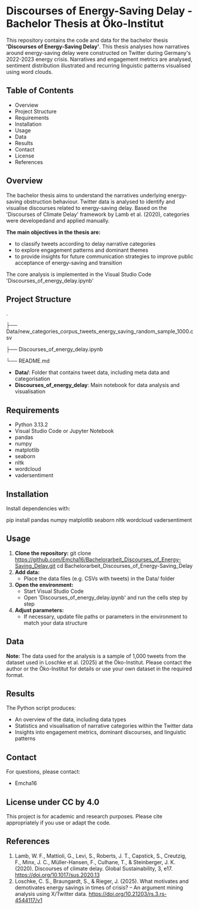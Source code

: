 # Discourses of Energy-Saving Delay - Bachelor Thesis at Öko-Institut 

 This repository contains the code and data for the bachelor thesis **'Discourses of Energy-Saving Delay'**. This thesis analyses how narratives around energy-saving delay were constructed on Twitter during Germany's 2022-2023 energy crisis. Narratives and engagement metrics are analysed, sentiment distribution illustrated and recurring linguistic patterns visualised using word clouds.


## Table of Contents
- Overview
- Project Structure
- Requirements
- Installation
- Usage
- Data
- Results
- Contact
- License
- References
 
 
 
## Overview

 The bachelor thesis aims to understand the narratives underlying energy-saving obstruction behaviour. Twitter data is analysed to identify and visualise discourses related to energy-saving delay. Based on the 'Discourses of Climate Delay' framework by Lamb et al. (2020), categories were developedand and applied manually.
 
**The main objectives in the thesis are:**
- to classify tweets according to delay narrative categories
- to explore engagement patterns and dominant themes
- to provide insights for future communication strategies to improve public acceptance of energy-saving and transition

The core analysis is implemented in the Visual Studio Code 'Discourses_of_energy_delay.ipynb'
 
 
## Project Structure
 
.

├── Data/new_categories_corpus_tweets_energy_saving_random_sample_1000.csv

├── Discourses_of_energy_delay.ipynb

└── README.md

- **Data/**: Folder that contains tweet data, including meta data and categorisation
- **Discourses_of_energy_delay**: Main notebook for data analysis and visualisation


## Requirements
- Python 3.13.2
- Visual Studio Code or Jupyter Notebook
- pandas
- numpy
- matplotlib
- seaborn
- nltk
- wordcloud
- vadersentiment


## Installation
Install dependencies with:

pip install pandas numpy matplotlib seaborn nltk wordcloud vadersentiment


## Usage
1. **Clone the repository:**
   git clone https://github.com/Emcha16/Bachelorarbeit_Discourses_of_Energy-Saving_Delay.git
     cd Bachelorarbeit_Discourses_of_Energy-Saving_Delay
2. **Add data:**
   - Place the data files (e.g. CSVs with tweets) in the Data/ folder
3. **Open the environment:**
   - Start Visual Studio Code
   - Open 'Discourses_of_energy_delay.ipynb' and run the cells step by step
4. **Adjust parameters:**
   - If necessary, update file paths or parameters in the environment to match your data structure


## Data
**Note:** The data used for the analysis is a sample of 1,000 tweets from the dataset used in Loschke et al. (2025) at the Öko-Institut. Please contact the author or the Öko-Institut for details or use your own dataset in the required format.


## Results
The Python script produces:
- An overview of the data, including data types
- Statistics and visualisation of narrative categories within the Twitter data
- Insights into engagement metrics, dominant discourses, and linguistic patterns


## Contact
For questions, please contact:
- Emcha16


## License under CC by 4.0
This project is for academic and research purposes. Please cite appropriately if you use or adapt the code. 


## References
1. Lamb, W. F., Mattioli, G., Levi, S., Roberts, J. T., Capstick, S., Creutzig, F., Minx, J. C., Müller-Hansen, F., Culhane, T., & Steinberger, J. K. (2020). Discourses of climate delay. Global Sustainability, 3, e17. https://doi.org/10.1017/sus.2020.13
2. Loschke, C. S., Braungardt, S., & Rieger, J. (2025). What motivates and demotivates energy savings in times of crisis? – An argument mining analysis using X/Twitter data. https://doi.org/10.21203/rs.3.rs-4544117/v1






  
